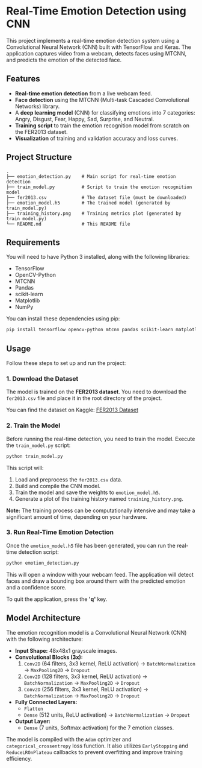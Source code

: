 # Real-Time Emotion Detection using CNN

This project implements a real-time emotion detection system using a Convolutional Neural Network (CNN) built with TensorFlow and Keras. The application captures video from a webcam, detects faces using MTCNN, and predicts the emotion of the detected face.

## Features

  - **Real-time emotion detection** from a live webcam feed.
  - **Face detection** using the MTCNN (Multi-task Cascaded Convolutional Networks) library.
  - A **deep learning model** (CNN) for classifying emotions into 7 categories: Angry, Disgust, Fear, Happy, Sad, Surprise, and Neutral.
  - **Training script** to train the emotion recognition model from scratch on the FER2013 dataset.
  - **Visualization** of training and validation accuracy and loss curves.

## Project Structure

```
.
├── emotion_detection.py    # Main script for real-time emotion detection
├── train_model.py          # Script to train the emotion recognition model
├── fer2013.csv             # The dataset file (must be downloaded)
├── emotion_model.h5        # The trained model (generated by train_model.py)
├── training_history.png    # Training metrics plot (generated by train_model.py)
└── README.md               # This README file
```

## Requirements

You will need to have Python 3 installed, along with the following libraries:

  - TensorFlow
  - OpenCV-Python
  - MTCNN
  - Pandas
  - scikit-learn
  - Matplotlib
  - NumPy

You can install these dependencies using pip:

```bash
pip install tensorflow opencv-python mtcnn pandas scikit-learn matplotlib numpy
```

## Usage

Follow these steps to set up and run the project:

### 1\. Download the Dataset

The model is trained on the **FER2013 dataset**. You need to download the `fer2013.csv` file and place it in the root directory of the project.

You can find the dataset on Kaggle: [FER2013 Dataset](https://www.google.com/search?q=https://www.kaggle.com/c/challenges-in-representation-learning-facial-expression-recognition-challenge/data)

### 2\. Train the Model

Before running the real-time detection, you need to train the model. Execute the `train_model.py` script:

```bash
python train_model.py
```

This script will:

1.  Load and preprocess the `fer2013.csv` data.
2.  Build and compile the CNN model.
3.  Train the model and save the weights to `emotion_model.h5`.
4.  Generate a plot of the training history named `training_history.png`.

**Note:** The training process can be computationally intensive and may take a significant amount of time, depending on your hardware.

### 3\. Run Real-Time Emotion Detection

Once the `emotion_model.h5` file has been generated, you can run the real-time detection script:

```bash
python emotion_detection.py
```

This will open a window with your webcam feed. The application will detect faces and draw a bounding box around them with the predicted emotion and a confidence score.

To quit the application, press the **'q'** key.

## Model Architecture

The emotion recognition model is a Convolutional Neural Network (CNN) with the following architecture:

  - **Input Shape:** 48x48x1 grayscale images.
  - **Convolutional Blocks (3x):**
    1.  `Conv2D` (64 filters, 3x3 kernel, ReLU activation) -\> `BatchNormalization` -\> `MaxPooling2D` -\> `Dropout`
    2.  `Conv2D` (128 filters, 3x3 kernel, ReLU activation) -\> `BatchNormalization` -\> `MaxPooling2D` -\> `Dropout`
    3.  `Conv2D` (256 filters, 3x3 kernel, ReLU activation) -\> `BatchNormalization` -\> `MaxPooling2D` -\> `Dropout`
  - **Fully Connected Layers:**
      - `Flatten`
      - `Dense` (512 units, ReLU activation) -\> `BatchNormalization` -\> `Dropout`
  - **Output Layer:**
      - `Dense` (7 units, Softmax activation) for the 7 emotion classes.

The model is compiled with the `Adam` optimizer and `categorical_crossentropy` loss function. It also utilizes `EarlyStopping` and `ReduceLROnPlateau` callbacks to prevent overfitting and improve training efficiency.
